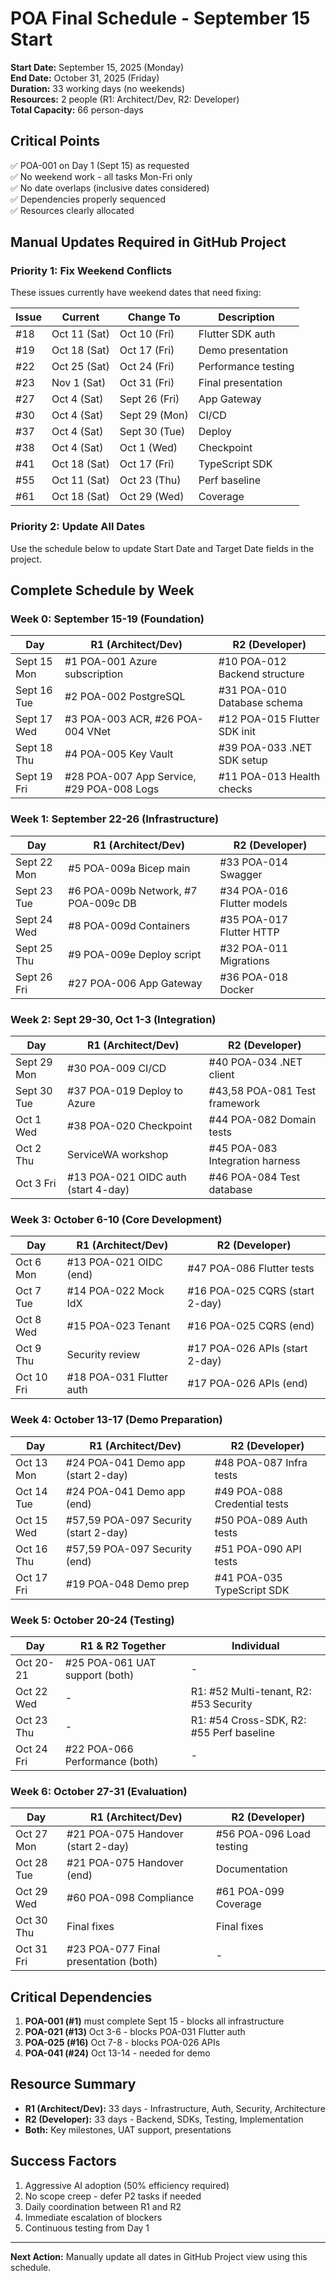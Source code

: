# POA Final Schedule - September 15 Start

**Start Date:** September 15, 2025 (Monday)  
**End Date:** October 31, 2025 (Friday)  
**Duration:** 33 working days (no weekends)  
**Resources:** 2 people (R1: Architect/Dev, R2: Developer)  
**Total Capacity:** 66 person-days

## Critical Points
✅ POA-001 on Day 1 (Sept 15) as requested  
✅ No weekend work - all tasks Mon-Fri only  
✅ No date overlaps (inclusive dates considered)  
✅ Dependencies properly sequenced  
✅ Resources clearly allocated  

## Manual Updates Required in GitHub Project

### Priority 1: Fix Weekend Conflicts
These issues currently have weekend dates that need fixing:

| Issue | Current | Change To | Description |
|-------|---------|-----------|-------------|
| #18 | Oct 11 (Sat) | Oct 10 (Fri) | Flutter SDK auth |
| #19 | Oct 18 (Sat) | Oct 17 (Fri) | Demo presentation |
| #22 | Oct 25 (Sat) | Oct 24 (Fri) | Performance testing |
| #23 | Nov 1 (Sat) | Oct 31 (Fri) | Final presentation |
| #27 | Oct 4 (Sat) | Sept 26 (Fri) | App Gateway |
| #30 | Oct 4 (Sat) | Sept 29 (Mon) | CI/CD |
| #37 | Oct 4 (Sat) | Sept 30 (Tue) | Deploy |
| #38 | Oct 4 (Sat) | Oct 1 (Wed) | Checkpoint |
| #41 | Oct 18 (Sat) | Oct 17 (Fri) | TypeScript SDK |
| #55 | Oct 11 (Sat) | Oct 23 (Thu) | Perf baseline |
| #61 | Oct 18 (Sat) | Oct 29 (Wed) | Coverage |

### Priority 2: Update All Dates
Use the schedule below to update Start Date and Target Date fields in the project.

## Complete Schedule by Week

### Week 0: September 15-19 (Foundation)
| Day | R1 (Architect/Dev) | R2 (Developer) |
|-----|-------------------|----------------|
| Sept 15 Mon | #1 POA-001 Azure subscription | #10 POA-012 Backend structure |
| Sept 16 Tue | #2 POA-002 PostgreSQL | #31 POA-010 Database schema |
| Sept 17 Wed | #3 POA-003 ACR, #26 POA-004 VNet | #12 POA-015 Flutter SDK init |
| Sept 18 Thu | #4 POA-005 Key Vault | #39 POA-033 .NET SDK setup |
| Sept 19 Fri | #28 POA-007 App Service, #29 POA-008 Logs | #11 POA-013 Health checks |

### Week 1: September 22-26 (Infrastructure)
| Day | R1 (Architect/Dev) | R2 (Developer) |
|-----|-------------------|----------------|
| Sept 22 Mon | #5 POA-009a Bicep main | #33 POA-014 Swagger |
| Sept 23 Tue | #6 POA-009b Network, #7 POA-009c DB | #34 POA-016 Flutter models |
| Sept 24 Wed | #8 POA-009d Containers | #35 POA-017 Flutter HTTP |
| Sept 25 Thu | #9 POA-009e Deploy script | #32 POA-011 Migrations |
| Sept 26 Fri | #27 POA-006 App Gateway | #36 POA-018 Docker |

### Week 2: Sept 29-30, Oct 1-3 (Integration)
| Day | R1 (Architect/Dev) | R2 (Developer) |
|-----|-------------------|----------------|
| Sept 29 Mon | #30 POA-009 CI/CD | #40 POA-034 .NET client |
| Sept 30 Tue | #37 POA-019 Deploy to Azure | #43,58 POA-081 Test framework |
| Oct 1 Wed | #38 POA-020 Checkpoint | #44 POA-082 Domain tests |
| Oct 2 Thu | ServiceWA workshop | #45 POA-083 Integration harness |
| Oct 3 Fri | #13 POA-021 OIDC auth (start 4-day) | #46 POA-084 Test database |

### Week 3: October 6-10 (Core Development)
| Day | R1 (Architect/Dev) | R2 (Developer) |
|-----|-------------------|----------------|
| Oct 6 Mon | #13 POA-021 OIDC (end) | #47 POA-086 Flutter tests |
| Oct 7 Tue | #14 POA-022 Mock IdX | #16 POA-025 CQRS (start 2-day) |
| Oct 8 Wed | #15 POA-023 Tenant | #16 POA-025 CQRS (end) |
| Oct 9 Thu | Security review | #17 POA-026 APIs (start 2-day) |
| Oct 10 Fri | #18 POA-031 Flutter auth | #17 POA-026 APIs (end) |

### Week 4: October 13-17 (Demo Preparation)
| Day | R1 (Architect/Dev) | R2 (Developer) |
|-----|-------------------|----------------|
| Oct 13 Mon | #24 POA-041 Demo app (start 2-day) | #48 POA-087 Infra tests |
| Oct 14 Tue | #24 POA-041 Demo app (end) | #49 POA-088 Credential tests |
| Oct 15 Wed | #57,59 POA-097 Security (start 2-day) | #50 POA-089 Auth tests |
| Oct 16 Thu | #57,59 POA-097 Security (end) | #51 POA-090 API tests |
| Oct 17 Fri | #19 POA-048 Demo prep | #41 POA-035 TypeScript SDK |

### Week 5: October 20-24 (Testing)
| Day | R1 & R2 Together | Individual |
|-----|------------------|------------|
| Oct 20-21 | #25 POA-061 UAT support (both) | - |
| Oct 22 Wed | - | R1: #52 Multi-tenant, R2: #53 Security |
| Oct 23 Thu | - | R1: #54 Cross-SDK, R2: #55 Perf baseline |
| Oct 24 Fri | #22 POA-066 Performance (both) | - |

### Week 6: October 27-31 (Evaluation)
| Day | R1 (Architect/Dev) | R2 (Developer) |
|-----|-------------------|----------------|
| Oct 27 Mon | #21 POA-075 Handover (start 2-day) | #56 POA-096 Load testing |
| Oct 28 Tue | #21 POA-075 Handover (end) | Documentation |
| Oct 29 Wed | #60 POA-098 Compliance | #61 POA-099 Coverage |
| Oct 30 Thu | Final fixes | Final fixes |
| Oct 31 Fri | #23 POA-077 Final presentation (both) | - |

## Critical Dependencies
1. **POA-001 (#1)** must complete Sept 15 - blocks all infrastructure
2. **POA-021 (#13)** Oct 3-6 - blocks POA-031 Flutter auth
3. **POA-025 (#16)** Oct 7-8 - blocks POA-026 APIs
4. **POA-041 (#24)** Oct 13-14 - needed for demo

## Resource Summary
- **R1 (Architect/Dev):** 33 days - Infrastructure, Auth, Security, Architecture
- **R2 (Developer):** 33 days - Backend, SDKs, Testing, Implementation
- **Both:** Key milestones, UAT support, presentations

## Success Factors
1. Aggressive AI adoption (50% efficiency required)
2. No scope creep - defer P2 tasks if needed
3. Daily coordination between R1 and R2
4. Immediate escalation of blockers
5. Continuous testing from Day 1

---
**Next Action:** Manually update all dates in GitHub Project view using this schedule.
